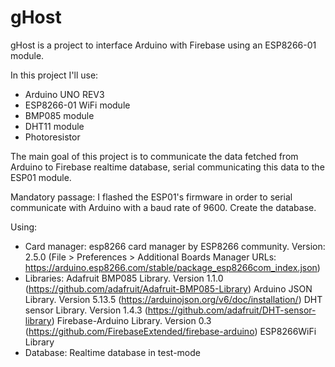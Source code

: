 # gHost
gHost is a project to interface Arduino with Firebase using an ESP8266-01 module.

In this project I'll use:
- Arduino UNO REV3
- ESP8266-01 WiFi module
- BMP085 module
- DHT11 module
- Photoresistor

The main goal of this project is to communicate the data fetched from Arduino to Firebase realtime database, serial communicating this data to the ESP01 module.

Mandatory passage:
I flashed the ESP01's firmware in order to serial communicate with Arduino with a baud rate of 9600.
Create the database.

Using:
- Card manager:
  esp8266 card manager by ESP8266 community. Version: 2.5.0 (File > Preferences > Additional Boards Manager URLs: https://arduino.esp8266.com/stable/package_esp8266com_index.json)
- Libraries:
  Adafruit BMP085 Library. Version 1.1.0 (https://github.com/adafruit/Adafruit-BMP085-Library)
  Arduino JSON Library. Version 5.13.5 (https://arduinojson.org/v6/doc/installation/)
  DHT sensor Library. Version 1.4.3 (https://github.com/adafruit/DHT-sensor-library)
  Firebase-Arduino Library. Version 0.3 (https://github.com/FirebaseExtended/firebase-arduino)
  ESP8266WiFi Library 
- Database:
  Realtime database in test-mode



